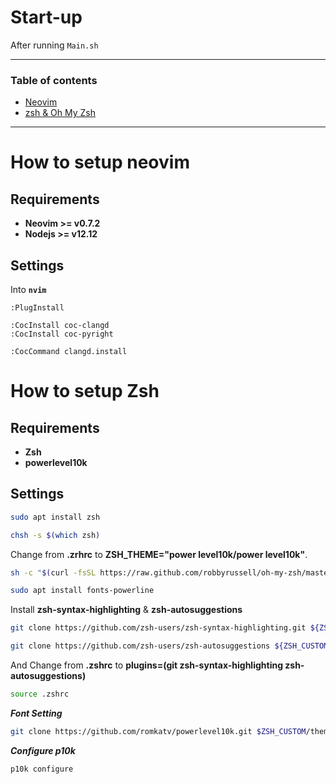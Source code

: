
# Start-up

After running `Main.sh`

---
### Table of contents

- [Neovim](#How-to-setup-neovim)
- [zsh & Oh My Zsh](#How-to-setup-Zsh)

---

# How to setup neovim

## Requirements

- **Neovim >= v0.7.2**
- **Nodejs >= v12.12**

## Settings

Into **`nvim`**

```vim
:PlugInstall
```

```vim
:CocInstall coc-clangd
:CocInstall coc-pyright

:CocCommand clangd.install
```


# How to setup Zsh

## Requirements

- **Zsh**
- **powerlevel10k**

## Settings

```bash
sudo apt install zsh
```

```bash
chsh -s $(which zsh)
```

Change from **.zrhrc** to **ZSH_THEME="power level10k/power level10k"**.

```bash
sh -c "$(curl -fsSL https://raw.github.com/robbyrussell/oh-my-zsh/master/tools/install.sh)"

sudo apt install fonts-powerline
```

Install **zsh-syntax-highlighting** & **zsh-autosuggestions**

```bash
git clone https://github.com/zsh-users/zsh-syntax-highlighting.git ${ZSH_CUSTOM:-~/.oh-my-zsh/custom}/plugins/zsh-syntax-highlighting

git clone https://github.com/zsh-users/zsh-autosuggestions ${ZSH_CUSTOM:-~/.oh-my-zsh/custom}/plugins/zsh-autosuggestions
```

And Change from **.zshrc** to **plugins=(git zsh-syntax-highlighting zsh-autosuggestions)**

```bash
source .zshrc
```

***Font Setting***

```bash
git clone https://github.com/romkatv/powerlevel10k.git $ZSH_CUSTOM/themes/powerlevel10k
```

***Configure p10k***

```bash
p10k configure
```
